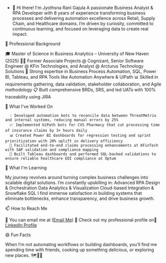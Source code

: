 - 👋 Hi there! I'm Jyothsna Rani Gajula
A passionate Business Analyst & RPA Developer with 8 years of experience transforming business processes and delivering automation excellence across Retail, Supply Chain, and Healthcare domains. I’m driven by curiosity, committed to continuous learning, and focused on leveraging data to create real impact.

💼 Professional Background

  🎓 Master of Science in Business Analytics – University of New Haven (2025)
  👩‍💻 Former Associate Projects @ Cognizant, Senior Software Engineer @ KFin Technologies, and Analyst @ Arcturus Technology Solutions
  🔧 Strong expertise in Business Process Automation, SQL, Power BI, Tableau, and RPA Tools like Automation Anywhere & UiPath
  📊 Skilled in requirements gathering, data validation, stakeholder collaboration, and Agile methodology
  📋 Built comprehensive BRDs, SRS, and led UATs with 100% traceability using JIRA

🔭 What I've Worked On

      💡 Developed automation bots to reconcile data between ThreatMetrix and internal systems, reducing manual errors by 25%
      📈 Implemented UiPath bots for CVS Pharmacy that cut processing time of insurance claims by 3+ hours daily
      📊 Created Power BI dashboards for regression testing and sprint prioritization with 20% uplift in delivery efficiency
      📑 Facilitated end-to-end claims processing enhancements at KFinTech with SAP validation and compliance mapping
      💼 Built Tableau dashboards and performed SQL-backed validations to ensure reliable healthcare EDI compliance at Optum

🌱 What I'm Learning

My journey revolves around turning complex business challenges into scalable digital solutions. I’m constantly upskilling in:
    Advanced RPA Design & Orchestration
    Data Analytics & Visualization
    Cloud-based Integration & Snowflake SQL
    I find immense satisfaction in building systems that eliminate bottlenecks, enhance transparency, and drive business growth.
    
📫 How to Reach Me

  📧 You can email me at ([Email Me](gajulajyothsnarani@gmail.com))
  💼 Check out my professional profile on🔗 [LinkedIn Profile](https://www.linkedin.com/in/jyothsna-rani-gajula-4833102b6)

😄 Fun Facts

When I’m not automating workflows or building dashboards, you’ll find me spending time with friends, cooking up something delicious, or exploring new places. 🗺️🍳👫

